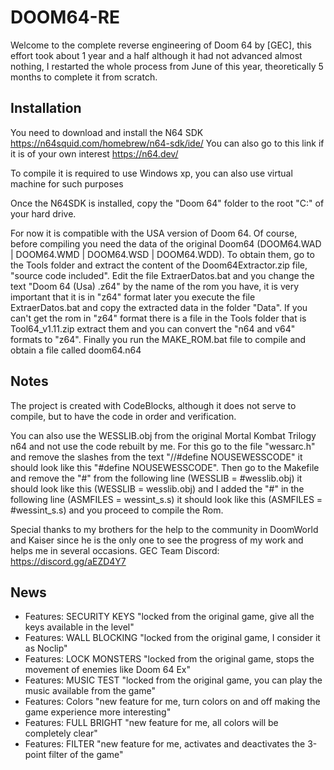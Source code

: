 # DOOM64-RE

Welcome to the complete reverse engineering of Doom 64 by [GEC], this effort took about 1 year and a half although it had not advanced almost nothing, I restarted the whole process from June of this year, theoretically 5 months to complete it from scratch.

## Installation

You need to download and install the N64 SDK https://n64squid.com/homebrew/n64-sdk/ide/
You can also go to this link if it is of your own interest https://n64.dev/

To compile it is required to use Windows xp, you can also use virtual machine for such purposes

Once the N64SDK is installed, copy the "Doom 64" folder to the root "C:" of your hard drive.

For now it is compatible with the USA version of Doom 64.
Of course, before compiling you need the data of the original Doom64 (DOOM64.WAD | DOOM64.WMD | DOOM64.WSD | DOOM64.WDD).
To obtain them, go to the Tools folder and extract the content of the Doom64Extractor.zip file, "source code included".
Edit the file ExtraerDatos.bat and you change the text "Doom 64 (Usa) .z64" by the name of the rom you have, it is very important that it is in "z64" format later you execute the file ExtraerDatos.bat and copy the extracted data in the folder "Data".
If you can't get the rom in "z64" format there is a file in the Tools folder that is Tool64_v1.11.zip extract them and you can convert the "n64 and v64" formats to "z64".
Finally you run the MAKE_ROM.bat file to compile and obtain a file called doom64.n64

## Notes
The project is created with CodeBlocks, although it does not serve to compile, but to have the code in order and verification.

You can also use the WESSLIB.obj from the original Mortal Kombat Trilogy n64 and not use the code rebuilt by me.
For this go to the file "wessarc.h" and remove the slashes from the text "//#define NOUSEWESSCODE" it should look like this "#define NOUSEWESSCODE".
Then go to the Makefile and remove the "#" from the following line (WESSLIB = #wesslib.obj) it should look like this (WESSLIB = wesslib.obj) and I added the "#" in the following line (ASMFILES = wessint_s.s) it should look like this (ASMFILES = #wessint_s.s) and you proceed to compile the Rom.

Special thanks to my brothers for the help to the community in DoomWorld and Kaiser since he is the only one to see the progress of my work and helps me in several occasions.
GEC Team Discord:  https://discord.gg/aEZD4Y7

## News
* Features: SECURITY KEYS "locked from the original game, give all the keys available in the level"
* Features: WALL BLOCKING "locked from the original game, I consider it as Noclip"
* Features: LOCK MONSTERS "locked from the original game, stops the movement of enemies like Doom 64 Ex"
* Features: MUSIC TEST "locked from the original game, you can play the music available from the game"
* Features: Colors "new feature for me, turn colors on and off making the game experience more interesting"
* Features: FULL BRIGHT "new feature for me, all colors will be completely clear"
* Features: FILTER "new feature for me, activates and deactivates the 3-point filter of the game"
